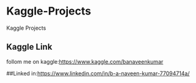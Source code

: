 # Kaggle-Projects
Kaggle Projects
## Kaggle Link
follom me on kaggle:https://www.kaggle.com/banaveenkumar

##Linked in:https://www.linkedin.com/in/b-a-naveen-kumar-77094714a/
